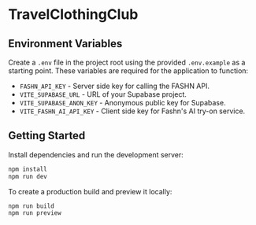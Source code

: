 # TravelClothingClub

## Environment Variables

Create a `.env` file in the project root using the provided `.env.example` as a starting point. These variables are required for the application to function:

- `FASHN_API_KEY` - Server side key for calling the FASHN API.
- `VITE_SUPABASE_URL` - URL of your Supabase project.
- `VITE_SUPABASE_ANON_KEY` - Anonymous public key for Supabase.
- `VITE_FASHN_AI_API_KEY` - Client side key for Fashn's AI try-on service.

## Getting Started

Install dependencies and run the development server:

```bash
npm install
npm run dev
```

To create a production build and preview it locally:

```bash
npm run build
npm run preview
```
